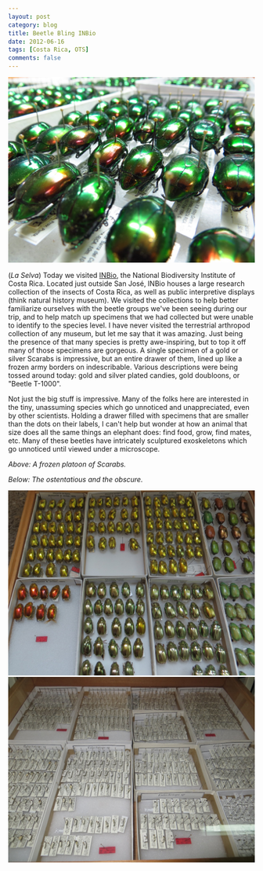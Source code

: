 ```yaml
---
layout: post
category: blog
title: Beetle Bling INBio
date: 2012-06-16
tags: [Costa Rica, OTS]
comments: false
---
```


![scarab army](/assets/images/img_1255-copy.jpg)

(*La Selva*) Today we visited [INBio](http://www.inbio.ac.cr/en/default.html), the National Biodiversity Institute of Costa Rica. Located just outside San José, INBio houses a large research collection of the insects of Costa Rica, as well as public interpretive displays (think natural history museum). We visited the collections to help better familiarize ourselves with the beetle groups we've been seeing during our trip, and to help match up specimens that we had collected but were unable to identify to the species level. I have never visited the terrestrial arthropod collection of any museum, but let me say that it was amazing. Just being the presence of that many species is pretty awe-inspiring, but to top it off many of those specimens are gorgeous. A single specimen of a gold or silver Scarabs is impressive, but an entire drawer of them, lined up like a frozen army borders on indescribable. Various descriptions were being tossed around today: gold and silver plated candies, gold doubloons, or "Beetle T-1000".

Not just the big stuff is impressive. Many of the folks here are interested in the tiny, unassuming species which go unnoticed and unappreciated, even by other scientists. Holding a drawer filled with specimens that are smaller than the dots on their labels, I can't help but wonder at how an animal that size does all the same things an elephant does: find food, grow, find mates, etc. Many of these beetles have intricately sculptured exoskeletons which go unnoticed until viewed under a microscope.

*Above: A frozen platoon of Scarabs.*

*Below: The ostentatious and the obscure.*

![glittering](/assets/images/img_1335-copy.jpg)
![tiny beetles](/assets/images/img_1391-copy.jpg)


